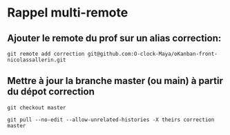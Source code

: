 # Rappel multi-remote

## Ajouter le remote du prof sur un alias correction:

```shell
git remote add correction git@github.com:O-clock-Maya/oKanban-front-nicolassallerin.git
```

## Mettre à jour la branche master (ou main) à partir du dépot correction

```shell
git checkout master

git pull --no-edit --allow-unrelated-histories -X theirs correction master
```
